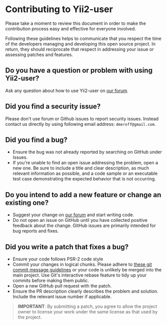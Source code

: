 # Contributing to Yii2-user

Please take a moment to review this document in order to make the contribution process easy and effective for everyone
involved.

Following these guidelines helps to communicate that you respect the time of the developers managing and developing 
this open source project. In return, they should reciprocate that respect in addressing your issue or assessing
patches and features.

## Do you have a question or problem with using Yii2-user?

Ask any question about how to use Yii2-user on [our forum](http://dektrium.com).

## Did you find a security issue?

Please don't use forum or Github issues to report security issues. Instead contact us directly by using following email
address: `dmeroff@gmail.com`.

## Did you find a bug?

- Ensure the bug was not already reported by searching on GitHub under Issues.
- If you're unable to find an open issue addressing the problem, open a new one. Be sure to include a title and clear
 description, as much relevant information as possible, and a code sample or an executable test case demonstrating the
 expected behavior that is not occurring.
 
## Do you intend to add a new feature or change an existing one?

- Suggest your change on [our forum](http://dektrium.com) and start writing code.
- Do not open an issue on GitHub until you have collected positive feedback about the change. GitHub issues are
 primarily intended for bug reports and fixes.

## Did you write a patch that fixes a bug?

- Ensure your code follows PSR-2 code style
- Commit your changes in logical chunks. Please adhere to
 [these git commit message guidelines](http://tbaggery.com/2008/04/19/a-note-about-git-commit-messages.html) or your
 code is unlikely be merged into the main project. Use Git's interactive rebase feature to tidy up your commits before
 making them public.
 - Open a new GitHub pull request with the patch.
 - Ensure the PR description clearly describes the problem and solution. Include the relevant issue number if applicable.

> **IMPORTANT**: By submitting a patch, you agree to allow the project owner to license your work under the same license
 as that used by the project.